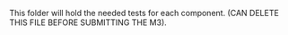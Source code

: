 This folder will hold the needed tests for each component. (CAN DELETE THIS FILE BEFORE SUBMITTING THE M3). 
